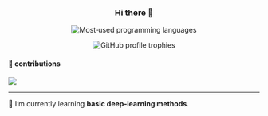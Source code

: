 <h3 align="center">Hi there 👋</h3>

<p align="center">
  <img
    src="https://github-readme-stats.vercel.app/api/top-langs/?username=logan-0623&hide_title=true&hide_border=true&layout=compact&langs_count=6&text_color=000&icon_color=fff&bg_color=0,52fa5a,4dfcff,c64dff&theme=graywhite"
    alt="Most‑used programming languages"
  />
</p>

<p align="center">
  <img
    src="https://github-profile-trophy.vercel.app/?username=logan-0623"
    alt="GitHub profile trophies"
  />
</p>

#### 🐍 contributions
![](https://raw.githubusercontent.com/logan-0623/logan-0623/output/github-contribution-grid-snake.svg)
</td>
<td valign="top"  width="50%">

---

🌱 I’m currently learning **basic deep‑learning methods**.
